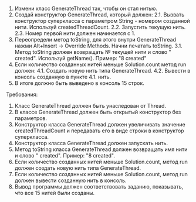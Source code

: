 
1. Измени класс GenerateThread так, чтобы он стал нитью.
2. Создай конструктор GenerateThread, который должен:
2.1. Вызвать конструктор суперкласса с параметром String - номером созданной нити. Используй createdThreadCount.
2.2. Запустить текущую нить.
2.3. Номер первой нити должен начинается с 1.
3. Переопредели метод toString, для этого внутри GenerateThread нажми Alt+Insert -&gt; Override Methods. Начни печатать toString.
3.1. Метод toString должен возвращать № текущей нити и слово &quot; created&quot;. Используй getName(). Пример: &quot;8 created&quot;
4. Если количество созданных нитей меньше Solution.count метод run должен:
4.1. Создать новую нить типа GenerateThread.
4.2. Вывести в консоль созданную в пункте 4.1. нить.
5. В итоге должно быть выведено в консоль 15 строк.


Требования:
1.	Класс GenerateThread должен быть унаследован от Thread.
2.	В классе GenerateThread должен быть открытый конструктор без параметров.
3.	Конструктор класса GenerateThread должен увеличивать значение createdThreadCount и передавать его в виде строки в конструктор суперкласса.
4.	Конструктор класса GenerateThread должен запускать нить.
5.	Метод toString класса GenerateThread должен возвращать имя нити и слово &quot; created&quot;. Пример: &quot;8 created&quot;.
6.	Если количество созданных нитей меньше Solution.count, метод run должен создать новую нить типа GenerateThread.
7.	Если количество созданных нитей меньше Solution.count, метод run должен вывести созданную нить в консоль.
8.	Вывод программы должен соответствовать заданию, показывать, что все 15 нитей были созданы.


